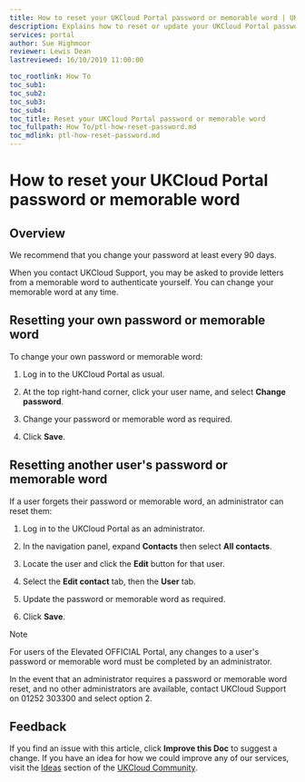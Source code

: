 ```yaml
---
title: How to reset your UKCloud Portal password or memorable word | UKCloud Ltd
description: Explains how to reset or update your UKCloud Portal password or memorable word
services: portal
author: Sue Highmoor
reviewer: Lewis Dean
lastreviewed: 16/10/2019 11:00:00

toc_rootlink: How To
toc_sub1:
toc_sub2:
toc_sub3:
toc_sub4:
toc_title: Reset your UKCloud Portal password or memorable word
toc_fullpath: How To/ptl-how-reset-password.md
toc_mdlink: ptl-how-reset-password.md
---
```


# How to reset your UKCloud Portal password or memorable word

## Overview

We recommend that you change your password at least every 90 days.

When you contact UKCloud Support, you may be asked to provide letters from a memorable word to authenticate yourself. You can change your memorable word at any time.

## Resetting your own password or memorable word

To change your own password or memorable word:

1. Log in to the UKCloud Portal as usual.

2. At the top right-hand corner, click your user name, and select **Change password**.

3. Change your password or memorable word as required.

4. Click **Save**.

## Resetting another user's password or memorable word

If a user forgets their password or memorable word, an administrator can reset them:

1. Log in to the UKCloud Portal as an administrator.

2. In the navigation panel, expand **Contacts** then select **All contacts**.

3. Locate the user and click the **Edit** button for that user.

4. Select the **Edit contact** tab, then the **User** tab.

5. Update the password or memorable word as required.

6. Click **Save**.

> [!NOTE]
> For users of the Elevated OFFICIAL Portal, any changes to a user's password or memorable word must be completed by an administrator.

In the event that an administrator requires a password or memorable word reset, and no other administrators are available, contact UKCloud Support on 01252 303300 and select option 2.

## Feedback

If you find an issue with this article, click **Improve this Doc** to suggest a change. If you have an idea for how we could improve any of our services, visit the [Ideas](https://community.ukcloud.com/ideas) section of the [UKCloud Community](https://community.ukcloud.com).
